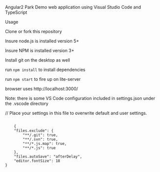 Angular2 Park Demo web application using Visual Studio Code and TypeScript

Usage

Clone or fork this repository

Insure node.js is installed version 5+

Insure NPM is installed version 3+

Install git on the desktop as well

run <code>npm install</code> to install dependencies

run <code>npm start</code> to fire up on lite-server

browser uses http://localhost:3000/

Note: there is some VS Code configuration included in settings.json under the .vscode directory

// Place your settings in this file to overwrite default and user settings.

<code>
    {
    "files.exclude": {
        "**/.git": true,
        "**/.svn": true,
        "**/*.js.map": true,
        "**/*.js": true
    },
    "files.autoSave": "afterDelay",
    "editor.fontSize": 18
}
</code>